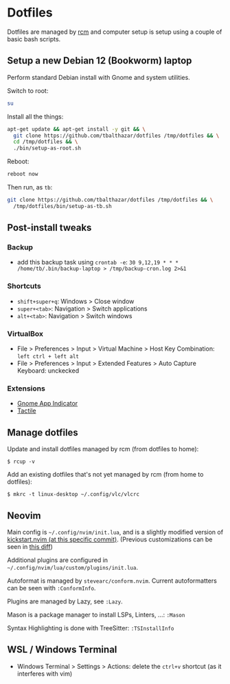 # Dotfiles

Dotfiles are managed by [rcm](https://github.com/thoughtbot/rcm) and computer setup is setup using a couple of basic bash scripts.

## Setup a new Debian 12 (Bookworm) laptop

Perform standard Debian install with Gnome and system utilities. 

Switch to root:
```bash
su
```

Install all the things:
```bash
apt-get update && apt-get install -y git && \
  git clone https://github.com/tbalthazar/dotfiles /tmp/dotfiles && \
  cd /tmp/dotfiles && \
  ./bin/setup-as-root.sh
```

Reboot:
```bash
reboot now
```

Then run, as `tb`:
```bash
git clone https://github.com/tbalthazar/dotfiles /tmp/dotfiles && \
  /tmp/dotfiles/bin/setup-as-tb.sh
```

## Post-install tweaks

### Backup

- add this backup task using `crontab -e`: `30 9,12,19 * * * /home/tb/.bin/backup-laptop > /tmp/backup-cron.log 2>&1`

### Shortcuts

- `shift+super+q`: Windows > Close window
- `super+<tab>`: Navigation > Switch applications
- `alt+<tab>`: Navigation > Switch windows

### VirtualBox

- File > Preferences > Input > Virtual Machine > Host Key Combination: `left ctrl + left alt`
- File > Preferences > Input > Extended Features > Auto Capture Keyboard: unckecked

### Extensions

- [Gnome App Indicator](https://extensions.gnome.org/extension/615/appindicator-support/)
- [Tactile](https://gitlab.com/lundal/tactile)

## Manage dotfiles

Update and install dotfiles managed by rcm (from dotfiles to home):

```
$ rcup -v
```

Add an existing dotfiles that's not yet managed by rcm (from home to dotfiles):

```
$ mkrc -t linux-desktop ~/.config/vlc/vlcrc
```

## Neovim

Main config is `~/.config/nvim/init.lua`, and is a slightly modified version of [kickstart.nvim (at this specific commit)](https://github.com/nvim-lua/kickstart.nvim/commit/465d6f25c23dc6be27746b758253168adf9cb5bb). (Previous customizations can be seen in [this diff](https://github.com/tbalthazar/dotfiles/compare/4e04f0c3068614c7b04ffa83163b693a0b057f29..1c1fd21))

Additional plugins are configured in `~/.config/nvim/lua/custom/plugins/init.lua`.

Autoformat is managed by `stevearc/conform.nvim`. Current autoformatters can be seen with `:ConformInfo`.

Plugins are managed by Lazy, see `:Lazy`.

Mason is a package manager to install LSPs, Linters, ...: `:Mason`

Syntax Highlighting is done with TreeSitter: `:TSInstallInfo`

## WSL / Windows Terminal

- Windows Terminal > Settings > Actions: delete the `ctrl+v` shortcut (as it interferes with vim)
